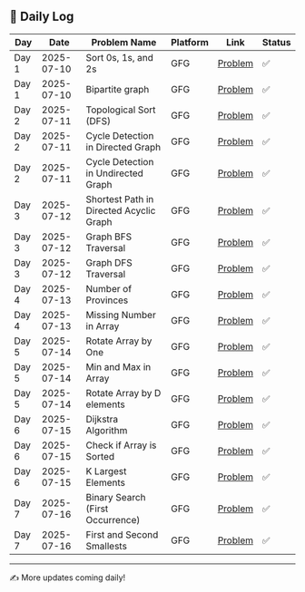 ## 📅 Daily Log

| Day   | Date       | Problem Name                          | Platform | Link                                                                 | Status |
|-------|------------|----------------------------------------|----------|----------------------------------------------------------------------|--------|
| Day 1 | 2025-07-10 | Sort 0s, 1s, and 2s                   | GFG      | [Problem](https://practice.geeksforgeeks.org/problems/sort-an-array-of-0s-1s-and-2s/1) | ✅ |
| Day 1 | 2025-07-10 | Bipartite graph                       | GFG      | [Problem](https://www.geeksforgeeks.org/problems/bipartite-graph/1)         | ✅ |
| Day 2 | 2025-07-11 | Topological Sort (DFS)               | GFG      | [Problem](https://www.geeksforgeeks.org/problems/topological-sort/1)        | ✅ |
| Day 2 | 2025-07-11 | Cycle Detection in Directed Graph    | GFG      | [Problem](https://www.geeksforgeeks.org/problems/detect-cycle-in-a-directed-graph/1) | ✅ |
| Day 2 | 2025-07-11 | Cycle Detection in Undirected Graph  | GFG      | [Problem](https://www.geeksforgeeks.org/problems/detect-cycle-in-an-undirected-graph/1) | ✅ |
| Day 3 | 2025-07-12 | Shortest Path in Directed Acyclic Graph | GFG   | [Problem](https://www.geeksforgeeks.org/problems/shortest-path-in-directed-acyclic-graph/1) | ✅ |
| Day 3 | 2025-07-12 | Graph BFS Traversal                  | GFG      | [Problem](https://www.geeksforgeeks.org/problems/bfs-traversal-of-graph/1) | ✅ |
| Day 3 | 2025-07-12 | Graph DFS Traversal                  | GFG      | [Problem](https://www.geeksforgeeks.org/problems/depth-first-traversal-for-a-graph/1) | ✅ |
| Day 4 | 2025-07-13 | Number of Provinces                  | GFG      | [Problem](https://www.geeksforgeeks.org/problems/number-of-provinces/1) | ✅ |
| Day 4 | 2025-07-13 | Missing Number in Array              | GFG      | [Problem](https://www.geeksforgeeks.org/problems/missing-number-in-array1416/1) | ✅ |
| Day 5 | 2025-07-14 | Rotate Array by One                  | GFG      | [Problem](https://www.geeksforgeeks.org/problems/rotate-array-by-one2614/1) | ✅ |
| Day 5 | 2025-07-14 | Min and Max in Array                 | GFG      | [Problem](https://www.geeksforgeeks.org/problems/find-minimum-and-maximum-element-in-an-array4428/1) | ✅ |
| Day 5 | 2025-07-14 | Rotate Array by D elements           | GFG      | [Problem](https://www.geeksforgeeks.org/problems/rotate-array-by-n-elements-1587115621/1) | ✅ |
| Day 6 | 2025-07-15 | Dijkstra Algorithm                    | GFG      | [Problem](https://www.geeksforgeeks.org/problems/implementing-dijkstra-set-1-adjacency-matrix/1) | ✅ |
| Day 6 | 2025-07-15 | Check if Array is Sorted              | GFG      | [Problem](https://www.geeksforgeeks.org/problems/check-if-an-array-is-sorted0701/1) | ✅ |
| Day 6 | 2025-07-15 | K Largest Elements                    | GFG      | [Problem](https://www.geeksforgeeks.org/problems/k-largest-elements4206/1) | ✅ |
| Day 7 | 2025-07-16 | Binary Search (First Occurrence)       | GFG      | [Problem](https://www.geeksforgeeks.org/problems/binary-search-1587115620/1) | ✅ |
| Day 7 | 2025-07-16 | First and Second Smallests             | GFG      | [Problem](https://www.geeksforgeeks.org/problems/first-and-second-smallest-elements/0) | ✅ |


---

✍️ More updates coming daily!

